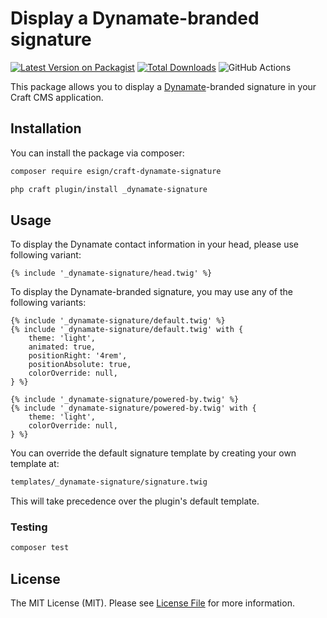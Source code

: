 # Display a Dynamate-branded signature

[![Latest Version on Packagist](https://img.shields.io/packagist/v/esign/craft-dynamate-signature.svg?style=flat-square)](https://packagist.org/packages/esign/craft-dynamate-signature)
[![Total Downloads](https://img.shields.io/packagist/dt/esign/craft-dynamate-signature.svg?style=flat-square)](https://packagist.org/packages/esign/craft-dynamate-signature)
![GitHub Actions](https://github.com/esign/craft-dynamate-signature/actions/workflows/main.yml/badge.svg)

This package allows you to display a [Dynamate](https://www.dynamate.be)-branded signature in your Craft CMS application.

## Installation

You can install the package via composer:

```bash
composer require esign/craft-dynamate-signature
```

```bash
php craft plugin/install _dynamate-signature
```

## Usage
To display the Dynamate contact information in your head, please use following variant:
```twig
{% include '_dynamate-signature/head.twig' %}
```

To display the Dynamate-branded signature, you may use any of the following variants:

```twig
{% include '_dynamate-signature/default.twig' %}
{% include '_dynamate-signature/default.twig' with {
    theme: 'light',
    animated: true,
    positionRight: '4rem',
    positionAbsolute: true,
    colorOverride: null,
} %}

{% include '_dynamate-signature/powered-by.twig' %}
{% include '_dynamate-signature/powered-by.twig' with {
    theme: 'light',
    colorOverride: null,
} %}
```

You can override the default signature template by creating your own template at:
```bash
templates/_dynamate-signature/signature.twig
```

This will take precedence over the plugin's default template.

### Testing

```bash
composer test
```

## License

The MIT License (MIT). Please see [License File](LICENSE.md) for more information.